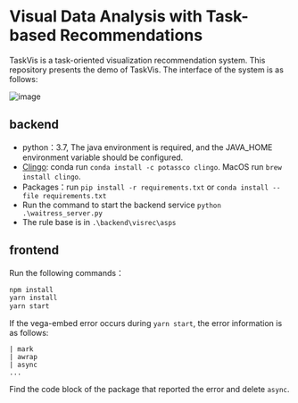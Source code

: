 # Visual Data Analysis with Task-based Recommendations
TaskVis is a task-oriented visualization recommendation system. This repository presents the demo of TaskVis. The interface of the system is as follows:
<br>

![image](https://github.com/ShenLeixian/TaskVis_demo/blob/master/interface.png)

## backend
* python：3.7, The java environment is required, and the JAVA_HOME environment variable should be configured.
* [Clingo](https://github.com/potassco/clingo/releases): conda run `conda install -c potassco clingo`. MacOS run `brew install clingo`.
* Packages：run `pip install -r requirements.txt` or `conda install --file requirements.txt`
* Run the command to start the backend service `python .\waitress_server.py`
* The rule base is in `.\backend\visrec\asps`

## frontend
Run the following commands：

```sh
npm install
yarn install
yarn start
```

If the vega-embed error occurs during `yarn start`, the error information is as follows:

```
| mark
| awrap
| async
...
```

Find the code block of the package that reported the error and delete `async`.

